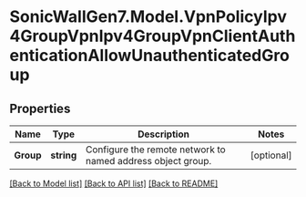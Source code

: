 # SonicWallGen7.Model.VpnPolicyIpv4GroupVpnIpv4GroupVpnClientAuthenticationAllowUnauthenticatedGroup

## Properties

Name | Type | Description | Notes
------------ | ------------- | ------------- | -------------
**Group** | **string** | Configure the remote network to named address object group. | [optional] 

[[Back to Model list]](../README.md#documentation-for-models) [[Back to API list]](../README.md#documentation-for-api-endpoints) [[Back to README]](../README.md)

